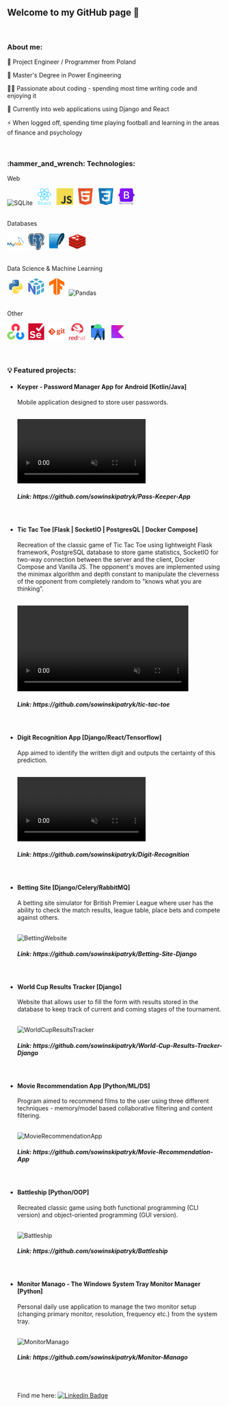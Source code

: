 <h2>Welcome to my GitHub page 👋</h2>

<br>
<h3>About me:</h3>
<p>🔭 Project Engineer / Programmer from Poland</p>
<p>📄 Master's Degree in Power Engineering</p>
<p>👨‍💻 Passionate about coding - spending most time writing code and enjoying it</p>
<p>🌱 Currently into web applications using Django and React</p>
<p>⚡ When logged off, spending time playing football and learning in the areas of finance and psychology</p>

<br>
<h3>:hammer_and_wrench: Technologies: </h3>
<div>
  <p>Web</p>
  <img src="https://user-images.githubusercontent.com/91700001/210428078-fe7de289-2b7c-44c5-bc91-6d231c877000.png" title="Django" alt="SQLite" width="40" height="40"/>&nbsp;
  <img src="https://github.com/devicons/devicon/blob/master/icons/react/react-original-wordmark.svg"  title="React" alt="React" width="40" height="40"/>&nbsp;
  <img src="https://github.com/devicons/devicon/blob/master/icons/javascript/javascript-original.svg"  title="JavaScript" alt="JavaScript" width="40" height="40"/>&nbsp;
    <img src="https://github.com/devicons/devicon/blob/master/icons/html5/html5-original.svg" title="HTML5" alt="HTML5" width="40" height="40"/>&nbsp;
  <img src="https://github.com/devicons/devicon/blob/master/icons/css3/css3-original.svg"  title="CSS3" alt="CSS3" width="40" height="40"/>&nbsp;
    <img src="https://github.com/devicons/devicon/blob/master/icons/bootstrap/bootstrap-original-wordmark.svg"  title="Bootstrap" alt="Bootstrap" width="40" height="40"/>&nbsp;
  <br /><br />
  <p>Databases</p>
  <img src="https://github.com/devicons/devicon/blob/master/icons/mysql/mysql-original-wordmark.svg"  title="MySQL" alt="MySQL" width="40" height="40"/>&nbsp;
  <img src="https://github.com/devicons/devicon/blob/master/icons/postgresql/postgresql-original.svg"  title="PostgreSQL" alt="PostgreSQL" width="40" height="40"/>&nbsp;
    <img src="https://github.com/devicons/devicon/blob/master/icons/sqlite/sqlite-original.svg"  title="SQLite" alt="SQLite" width="40" height="40"/>&nbsp;
  <img src="https://github.com/devicons/devicon/blob/master/icons/redis/redis-original.svg"  title="Redis" alt="Redis" width="40" height="40"/>&nbsp;
  <br /><br />
  <p>Data Science & Machine Learning</p>
  <img src="https://github.com/devicons/devicon/blob/master/icons/python/python-original.svg"  title="Python" alt="Python" width="40" height="40"/>&nbsp;
  <img src="https://github.com/devicons/devicon/blob/master/icons/numpy/numpy-original.svg"  title="Numpy" alt="Numpy" width="40" height="40"/>&nbsp;
  <img src="https://github.com/devicons/devicon/blob/master/icons/tensorflow/tensorflow-original.svg"  title="Tensorflow" alt="Tensorflow" width="40" height="40"/>&nbsp;
  <img src="https://user-images.githubusercontent.com/91700001/232920943-8d30717f-6cc6-4150-a578-d5d318c99402.png"  title="Pandas" alt="Pandas" width="40" height="40" />&nbsp;
  <br /><br />
  <p>Other</p>
    <img src="https://github.com/devicons/devicon/blob/master/icons/opencv/opencv-original.svg"  title="OpenCV" alt="OpenCV" width="40" height="40"/>&nbsp;
  <img src="https://github.com/devicons/devicon/blob/master/icons/selenium/selenium-original.svg"  title="Selenium" alt="Selenium" width="40" height="40"/>&nbsp;
  <img src="https://github.com/devicons/devicon/blob/master/icons/git/git-plain-wordmark.svg"  title="Git" alt="Git" width="40" height="40"/>&nbsp;
  <img src="https://github.com/devicons/devicon/blob/master/icons/redhat/redhat-plain-wordmark.svg"  title="RedHat" alt="RedHat" width="40" height="40"/>&nbsp;
  <img src="https://github.com/devicons/devicon/blob/master/icons/androidstudio/androidstudio-original.svg"  title="AndroidStudio" alt="AndroidStudio" width="40" height="40"/>&nbsp;
  <img src="https://github.com/devicons/devicon/blob/master/icons/kotlin/kotlin-original.svg"  title="Kotlin" alt="Kotlin" width="40" height="40"/>&nbsp;
</div>
<br><br>

<h3>💡 Featured projects: </h3>
<ul>
<li><h4>Keyper - Password Manager App for Android [Kotlin/Java]</h4></li>
<p>Mobile application designed to store user passwords.</p>
<br>
<video src="https://user-images.githubusercontent.com/91700001/176556986-1ffe7a66-4a87-47cf-8b80-8f138fc63572.mp4" data-canonical-src="https://user-images.githubusercontent.com/91700001/176556986-1ffe7a66-4a87-47cf-8b80-8f138fc63572.mp4" controls="controls" muted="muted" class="d-block rounded-bottom-2 border-top width-fit" style="max-height:640px;"></video>
<h5>Link: https://github.com/sowinskipatryk/Pass-Keeper-App</h5>
<br>
<li><h4>Tic Tac Toe [Flask | SocketIO | PostgresQL | Docker Compose]</h4></li>
<p>Recreation of the classic game of Tic Tac Toe using lightweight Flask framework, PostgreSQL database to store game statistics, SocketIO for two-way connection between the server and the client, Docker Compose and Vanilla JS.
The opponent's moves are implemented using the minimax algorithm and depth constant to manipulate the cleverness of the opponent from completely random to "knows what you are thinking".</p>
<br>
<video src="https://user-images.githubusercontent.com/91700001/247755797-5c51e546-1c40-48de-b78f-553c0acf03c1.webm" data-canonical-src="https://user-images.githubusercontent.com/91700001/247755797-5c51e546-1c40-48de-b78f-553c0acf03c1.webm" controls="controls" muted="muted" class="d-block rounded-bottom-2 border-top width-fit" style="max-height:640px; min-height: 200px"></video>
<h5>Link: https://github.com/sowinskipatryk/tic-tac-toe</h5>
<br>
<li><h4>Digit Recognition App [Django/React/Tensorflow]</h4></li>
<p>App aimed to identify the written digit and outputs the certainty of this prediction.</p>
<br>
<video src="https://user-images.githubusercontent.com/91700001/218334455-9fe0d182-3f51-4656-8f8e-309011afdc98.mp4" data-canonical-src="https://user-images.githubusercontent.com/91700001/218334455-9fe0d182-3f51-4656-8f8e-309011afdc98.mp4" controls="controls" muted="muted" class="d-block rounded-bottom-2 border-top width-fit" style="max-height:640px;"></video>
<h5>Link: https://github.com/sowinskipatryk/Digit-Recognition</h5>
<br>
<li><h4>Betting Site [Django/Celery/RabbitMQ]</h4></li>
<p>A betting site simulator for British Premier League where user has the ability to check the match results, league table, place bets and compete against others.</p>
<br>
<image src="https://user-images.githubusercontent.com/91700001/220476595-646e7642-97ef-4f3f-a43f-8ae4ce34cc68.PNG" alt="BettingWebsite">
<h5>Link: https://github.com/sowinskipatryk/Betting-Site-Django</h5>
<br>
<li><h4>World Cup Results Tracker [Django]</h4></li>
<p>Website that allows user to fill the form with results stored in the database to keep track of current and coming stages of the tournament.</p>
<br>
<image src="https://user-images.githubusercontent.com/91700001/215223240-07d41208-ff81-4d00-b8dc-1c7293a2417f.png" alt="WorldCupResultsTracker">
<h5>Link: https://github.com/sowinskipatryk/World-Cup-Results-Tracker-Django</h5>
<br>
<li><h4>Movie Recommendation App [Python/ML/DS]</h4></li>
<p>Program aimed to recommend films to the user using three different techniques - memory/model based collaborative filtering and content filtering.</p>
<br>
<image src="https://github.com/sowinskipatryk/Movie-Recommendation-App/blob/master/showcase/model_based_result.png" alt="MovieRecommendationApp">
<h5>Link: https://github.com/sowinskipatryk/Movie-Recommendation-App</h5>
<br>
<li><h4>Battleship [Python/OOP]</h4></li>
<p>Recreated classic game using both functional programming (CLI version) and object-oriented programming (GUI version).</p>
<br>
<image src="https://github.com/sowinskipatryk/Battleship/blob/master/showcase.gif" height=350 width=500 alt="Battleship">
<h5>Link: https://github.com/sowinskipatryk/Battleship</h5>
<br>
<li><h4>Monitor Manago - The Windows System Tray Monitor Manager [Python]</h4></li>
<p>Personal daily use application to manage the two monitor setup (changing primary monitor, resolution, frequency etc.) from the system tray.</p>
<br>
<img src="https://github.com/sowinskipatryk/Monitor-Manago/raw/main/screens/showcase.gif" alt="MonitorManago">
<h5>Link: https://github.com/sowinskipatryk/Monitor-Manago</h5>

<br><br>

Find me here:    [![Linkedin Badge](https://img.shields.io/badge/-LinkedIn-blue?style=flat&logo=Linkedin&logoColor=white)](https://www.linkedin.com/in/patryk-sowi%C5%84ski-0a5631197/)
  
